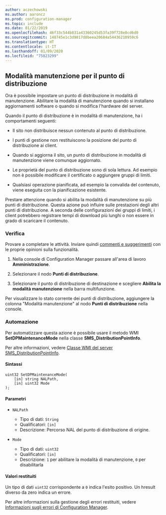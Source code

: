 ```yaml
---
author: aczechowski
ms.author: aaroncz
ms.prod: configuration-manager
ms.topic: include
ms.date: 01/22/2019
ms.openlocfilehash: 46f33c544b831a43360245d53fa39f728e8cd6d0
ms.sourcegitcommit: 148745e1c3d9817d8beea20684a54436210959c6
ms.translationtype: HT
ms.contentlocale: it-IT
ms.lasthandoff: 01/09/2020
ms.locfileid: "75823299"
---
```

## <a name="bkmk_dpmaint"></a> Modalità manutenzione per il punto di distribuzione 
<!--3555754-->

Ora è possibile impostare un punto di distribuzione in modalità di manutenzione. Abilitare la modalità di manutenzione quando si installano aggiornamenti software o quando si modifica l'hardware del server.

Quando il punto di distribuzione è in modalità di manutenzione, ha i comportamenti seguenti: 

- Il sito non distribuisce nessun contenuto al punto di distribuzione.  

- I punti di gestione non restituiscono la posizione del punto di distribuzione ai client. 

- Quando si aggiorna il sito, un punto di distribuzione in modalità di manutenzione viene comunque aggiornato. 

- Le proprietà del punto di distribuzione sono di sola lettura. Ad esempio non è possibile modificare il certificato o aggiungere gruppi di limiti.  

- Qualsiasi operazione pianificata, ad esempio la convalida del contenuto, viene eseguita con la pianificazione esistente. 

Prestare attenzione quando si abilita la modalità di manutenzione su più punti di distribuzione. Questa azione può influire sulle prestazioni degli altri punti di distribuzione. A seconda delle configurazioni dei gruppi di limiti, i client potrebbero registrare tempi di download più lunghi o non essere in grado di scaricare il contenuto. 


### <a name="try-it-out"></a>Verifica

Provare a completare le attività. Inviare quindi [commenti e suggerimenti](/sccm/core/understand/find-help#product-feedback) con le proprie opinioni sulla funzionalità.

1. Nella console di Configuration Manager passare all'area di lavoro **Amministrazione**.  

2. Selezionare il nodo **Punti di distribuzione**.  

3. Selezionare il punto di distribuzione di destinazione e scegliere **Abilita la modalità manutenzione** nella barra multifunzione.  

Per visualizzare lo stato corrente dei punti di distribuzione, aggiungere la colonna "Modalità manutenzione" al nodo **Punti di distribuzione** nella console. 


### <a name="automation"></a>Automazione

Per automatizzare questa azione è possibile usare il metodo WMI **SetDPMaintenanceMode** nella classe **SMS_DistributionPointInfo**. 

Per altre informazioni, vedere [Classe WMI del server SMS_DistributionPointInfo](/sccm/develop/reference/core/servers/configure/sms_distributionpointinfo-server-wmi-class). 

#### <a name="syntax"></a>Sintassi

``` MOF
uint32 SetDPMaintenanceMode(
    [in] string NALPath, 
    [in] uint32 Mode
);
```

#### <a name="parameters"></a>Parametri  
- `NALPath`  
    - Tipo di dati: `String`  
    - Qualificatori: `[in]`  
    - Descrizione: Percorso NAL del punto di distribuzione di origine.  

- `Mode`  
    - Tipo di dati: `uint32` 
    - Qualificatori: `[in]`  
    - Descrizione: `1` per abilitare la modalità di manutenzione, `0` per disabilitarla  

#### <a name="return-values"></a>Valori restituiti  
Un tipo di dati `uint32` corrispondente a `0` indica l'esito positivo. Un hresult diverso da zero indica un errore.  

Per altre informazioni sulla gestione degli errori restituiti, vedere [Informazioni sugli errori di Configuration Manager](/sccm/develop/core/understand/about-configuration-manager-errors).  


